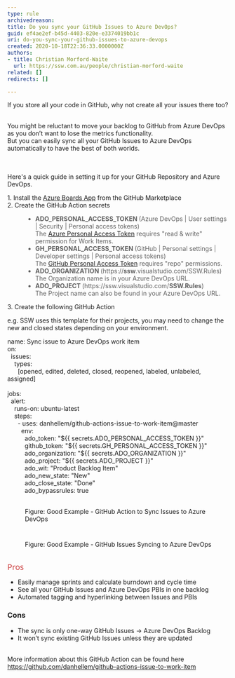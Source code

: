 ```yaml
---
type: rule
archivedreason: 
title: Do you sync your GitHub Issues to Azure DevOps?
guid: ef4ae2ef-b45d-4403-820e-e3374019bb1c
uri: do-you-sync-your-github-issues-to-azure-devops
created: 2020-10-18T22:36:33.0000000Z
authors:
- title: Christian Morford-Waite
  url: https://ssw.com.au/people/christian-morford-waite
related: []
redirects: []

---
```



​​If you store all your code in GitHub, why not create all your issues there too?<div><br>You might be reluctant to move your backlog to GitHub from Azure DevOps as you don’t want to lose the metrics functionality.&#160;</div><div>But you can easily sync all your GitHub Issues to Azure DevOps automatically to have the best of both worlds.<br></div>
<br><excerpt class='endintro'></excerpt><br>
<p>Here's a quick guide in setting it up for your GitHub Repository and Azure DevOps.​<br></p><p>1. Install the <a href="https&#58;//github.com/marketplace/azure-boards">Azure Boards App</a> from the GitHub Marketplace<br>2. Create the GitHub Action secrets​<br></p><blockquote style="margin&#58;0px 0px 0px 40px;border&#58;none;padding&#58;0px;"><ul><li><strong>​​ADO_PERSONAL_ACCESS_TOKEN </strong>(Azure DevOps | User settings | Security | Personal access tokens)<br>The <a href="https&#58;//docs.microsoft.com/en-us/azure/devops/organizations/accounts/use-personal-access-tokens-to-authenticate">Azure Personal Access Token</a> requires&#160;&quot;read &amp; write&quot; permission for Work Items.<br></li><li><strong>GH_PERSONAL_ACCESS_TOKEN </strong>(GitHub | Personal settings | Developer settings | Personal access tokens)<br>The <a href="https&#58;//help.github.com/en/enterprise/2.17/user/github/authenticating-to-github/creating-a-personal-access-token-for-the-command-line">GitHub Personal Access Token​</a> requires&#160;&quot;repo&quot; permissions.<br></li><li><strong>ADO_ORGANIZATION </strong>(https&#58;//<strong>ssw</strong>.visualstudio.com/SSW.Rules)<br>The Organization name is in your Azure DevOps URL.<br></li><li><strong>ADO_PROJECT </strong>(https&#58;//ssw.visualstudio.com/<strong>SSW.Rules</strong>)​<br>​The Project name can also be found in your Azure DevOps URL.<br></li></ul></blockquote><p>3.&#160;Create the following&#160;GitHub Action​<br></p><p>e.g.​&#160;SSW uses&#160;this template&#160;for their&#160;projects, you may need to change the new and closed states depending on your environment.<br></p><p class="ssw15-rteElement-CodeArea">​​​name&#58; Sync issue to Azure DevOps work item<br>on&#58;<br>&#160; issues&#58;<br>&#160; &#160; types&#58;<br>&#160; &#160; &#160; [opened, edited, deleted, closed, reopened, labeled, unlabeled, assigned]<br><br>jobs&#58;<br>&#160; alert&#58;<br>&#160; &#160; runs-on&#58; ubuntu-latest<br>&#160; &#160; steps&#58;<br>&#160; &#160; &#160; - uses&#58; danhellem/github-actions-issue-to-work-item@master<br>&#160; &#160; &#160; &#160; env&#58;<br>&#160; &#160; &#160; &#160; &#160; ado_token&#58; &quot;$&#123;&#123; secrets.ADO_PERSONAL_ACCESS_TOKEN &#125;&#125;&quot;<br>&#160; &#160; &#160; &#160; &#160; github_token&#58; &quot;$&#123;&#123; secrets.GH_PERSONAL_ACCESS_TOKEN &#125;&#125;&quot;<br>&#160; &#160; &#160; &#160; &#160; ado_organization&#58; &quot;$&#123;&#123; secrets.ADO_ORGANIZATION &#125;&#125;&quot;<br>&#160; &#160; &#160; &#160; &#160; ado_project&#58; &quot;$&#123;&#123; secrets.ADO_PROJECT &#125;&#125;&quot;<br>&#160; &#160; &#160; &#160; &#160; ado_wit&#58; &quot;Product Backlog Item&quot;<br>&#160; &#160; &#160; &#160; &#160; ado_new_state&#58; &quot;New&quot;<br>&#160; &#160; &#160; &#160; &#160; ado_close_state&#58; &quot;Done&quot;<br>&#160; &#160; &#160; &#160; &#160; ado_bypassrules&#58; true<br><br></p><dd class="ssw15-rteElement-FigureGood">Figure&#58; Good Example - GitHub Action​​ to Sync Issues to Azure DevOps<br></dd><dl class="ssw15-rteElement-ImageArea"><br><img src="/PublishingImages/GitHub-Issues-Syncing-to-AzDevOps.png" alt="" style="margin&#58;5px;" /><dd class="ssw15-rteElement-FigureGood">​Figure&#58; Good Example - GitHub Issues Syncing to Azure DevOps<br>​<br></dd></dl><p class="ssw15-rteElement-P">​<span style="color&#58;#cc4141;font-family&#58;&quot;segoe ui&quot;, &quot;trebuchet ms&quot;, tahoma, arial, verdana, sans-serif;font-size&#58;18px;">Pros</span><span style="color&#58;#cc4141;font-family&#58;&quot;segoe ui&quot;, &quot;trebuchet ms&quot;, tahoma, arial, verdana, sans-serif;font-size&#58;18px;">​</span></p><ul><li>​Easily manage sprints and calculate burndown and cycle time<br></li><li>See all your GitHub Issues and Azure DevOps PBIs in one backlog<br></li><li>Automated tagging and hyperlinking&#160;between Issues and PBIs​<br></li></ul><h3 class="ssw15-rteElement-H3">Cons<br></h3><ul><li>The sync is only one-way GitHub Issues -&gt; Azure DevOps Backlog<br></li><li>​It won’t sync existing GitHub Issues unless they are updated<br></li></ul>&#160;<br>More information about this GitHub Action can be found here <a href="https&#58;//github.com/danhellem/github-actions-issue-to-work-item">https&#58;//github.com/danhellem/github-actions-issue-to-work-item</a><br><br><p></p>


